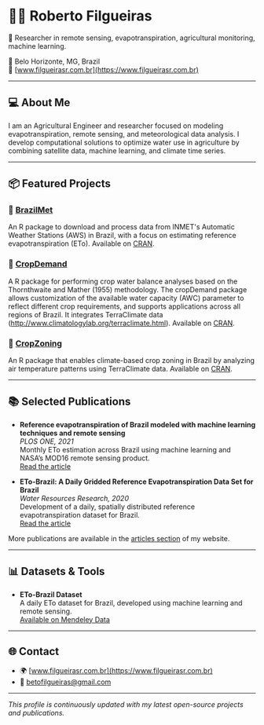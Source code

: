# 👨‍🔬 Roberto Filgueiras

🌱 Researcher in remote sensing, evapotranspiration, agricultural monitoring, machine learning. 

📍 Belo Horizonte, MG, Brazil  
🔗 [www.filgueirasr.com.br](https://www.filgueirasr.com.br)

---

## 💻 About Me

I am an Agricultural Engineer and researcher focused on modeling evapotranspiration, remote sensing, and meteorological data analysis. I develop computational solutions to optimize water use in agriculture by combining satellite data, machine learning, and climate time series.

---

## 📦 Featured Projects

### 🔹 [BrazilMet](https://github.com/FilgueirasR/BrazilMet)

An R package to download and process data from INMET's Automatic Weather Stations (AWS) in Brazil, with a focus on estimating reference evapotranspiration (ETo). Available on [CRAN](https://cran.r-project.org/package=BrazilMet).

### 🔹 [CropDemand](https://github.com/FilgueirasR/cropDemand)

A R package for performing crop water balance analyses based on the Thornthwaite and Mather (1955) methodology. The cropDemand package allows customization of the available water capacity (AWC) parameter to reflect different crop requirements, and supports applications across all regions of Brazil. It integrates TerraClimate data (http://www.climatologylab.org/terraclimate.html). Available on [CRAN](https://cran.r-project.org/package=cropDemand).

### 🔹 [CropZoning](https://github.com/FilgueirasR/cropZoning)

An R package that enables climate-based crop zoning in Brazil by analyzing air temperature patterns using TerraClimate data. Available on [CRAN](https://cran.r-project.org/package=cropZoning).

---

## 📚 Selected Publications

- **Reference evapotranspiration of Brazil modeled with machine learning techniques and remote sensing**  
  *PLOS ONE, 2021*  
  Monthly ETo estimation across Brazil using machine learning and NASA’s MOD16 remote sensing product.  
  [Read the article](https://journals.plos.org/plosone/article?id=10.1371/journal.pone.0245834)

- **ETo-Brazil: A Daily Gridded Reference Evapotranspiration Data Set for Brazil**  
  *Water Resources Research, 2020*  
  Development of a daily, spatially distributed reference evapotranspiration dataset for Brazil.  
  [Read the article](https://agupubs.onlinelibrary.wiley.com/doi/full/10.1029/2020WR027562)

More publications are available in the [articles section](https://www.filgueirasr.com.br/articles) of my website.

---

## 📊 Datasets & Tools

- **ETo-Brazil Dataset**  
  A daily ETo dataset for Brazil, developed using machine learning and remote sensing.  
  [Available on Mendeley Data](https://data.mendeley.com/datasets/sstjw74ryh/3)

---

## 🌐 Contact

- 🌍 [www.filgueirasr.com.br](https://www.filgueirasr.com.br)
- 📧 betofilgueiras@gmail.com

---

*This profile is continuously updated with my latest open-source projects and publications.*
